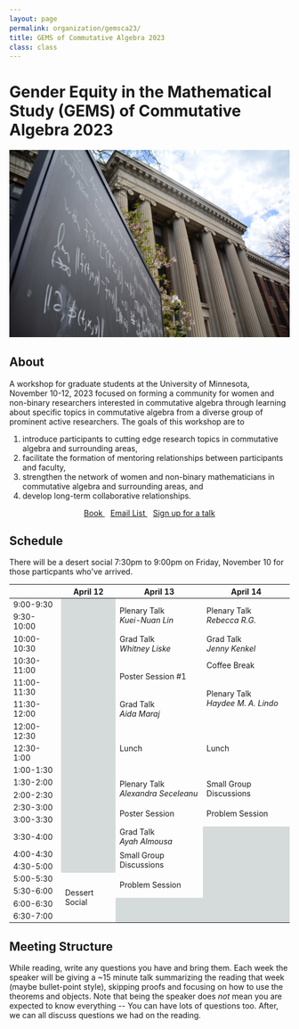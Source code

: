 ```yaml
---
layout: page
permalink: organization/gemsca23/
title: GEMS of Commutative Algebra 2023
class: class
---
```


# Gender Equity in the Mathematical Study (GEMS) of Commutative Algebra 2023
![GOS](/images/organization/umn.jpg "UMN Math Building https://cse.umn.edu/math/about")

## About
A workshop for graduate students at the University of Minnesota, November 10-12, 2023 focused on forming a community for women and non-binary researchers interested in commutative algebra through learning about specific topics in commutative algebra from a diverse group of prominent active researchers. The goals of this workshop are to
1. introduce participants to cutting edge research topics in commutative algebra and surrounding areas,
2. facilitate the formation of mentoring relationships between participants and faculty,
3. strengthen the network of women and non-binary mathematicians in commutative
algebra and surrounding areas, and
4. develop long-term collaborative relationships.

<div class="button-container" style="text-align: center">
    <a href="https://scholar.harvard.edu/files/joeharris/files/000-final-3264.pdf" class="button" style="margin:5px">
    <i class="fas fa-book" aria-hidden="true"></i>
    Book
    </a>
    <a href="https://groups.google.com/a/g-groups.wisc.edu/g/3264" class="button" style="margin:5px">
    <i class="fas fa-envelope" aria-hidden="true"></i>
    Email List
    </a>
    <a href="" class="button" style="margin:5px">
    <i class="fas fa-chalkboard-teacher" aria-hidden="true"></i>
    Sign up for a talk
    </a>
    
</div>

## Schedule 

There will be a desert social 7:30pm to 9:00pm on Friday, November 10 for those particpants who've arrived.

<table class="table table-bordered">
    <thead>
      <tr>
        <th></th>
        <th class="text-center">April 12</th>
        <th class="text-center">April 13</th>
        <th class="text-center">April 14</th>
      </tr>
    </thead>
    <tbody class="text-center">
<!-- 
    <tr>
        <td>8:00-8:30</td>
        <td rowspan="18" bgcolor="#D5DBDB"></td>
        <td rowspan="2">Breakfast</td>
        <td rowspan="2">Breakfast</td>
      </tr>
      <tr>
        <td>8:30-9:00</td>
      </tr>
 -->
      <tr>
        <td>9:00-9:30</td>
        <td rowspan="16" bgcolor="#D5DBDB"></td>
        <td rowspan="2">Plenary Talk <br> <i>Kuei-Nuan Lin</i></td>
        <td rowspan="2">Plenary Talk <br> <i>Rebecca R.G.</i></td>
      </tr>
      <tr >
        <td>9:30-10:00</td>
      </tr>
      <tr>
        <td>10:00-10:30</td>
        <td rowspan="1">Grad Talk <br> <i>Whitney Liske</i></td>
        <td rowspan="1">Grad Talk <br> <i>Jenny Kenkel</i></td>
      </tr>
      <tr>
        <td>10:30-11:00</td>
        <td rowspan="2">Poster Session #1</td>
        <td rowspan="1">Coffee Break</td>
      </tr>
      <tr>
        <td>11:00-11:30</td>
        <td rowspan="2">Plenary Talk <br> <i>Haydee M. A. Lindo</i></td>
      </tr>
      <tr>
        <td>11:30-12:00</td>
        <td rowspan="1">Grad Talk <br> <i>Aida Maraj</i></td>
      </tr>
      <tr>
        <td>12:00-12:30</td>
        <td rowspan="3">Lunch</td>
        <td rowspan="3">Lunch</td>
      </tr>
      <tr class="text-center">
        <td>12:30-1:00</td>
      </tr>
      <tr>
        <td>1:00-1:30</td>
      </tr>
      <tr>
        <td>1:30-2:00</td>
        <td rowspan="2">Plenary Talk <br> <i>Alexandra Seceleanu</i></td>
        <td rowspan="2">Small Group Discussions</td>
      </tr>
      <tr>
        <td>2:00-2:30</td>
      </tr>
      <tr class="text-center">
        <td>2:30-3:00</td>
        <td rowspan="2">Poster Session</td>
        <td rowspan="2">Problem Session</td>
      </tr>
      <tr>
        <td>3:00-3:30</td>
      </tr>
      <tr>
        <td>3:30-4:00</td>
        <td rowspan="1">Grad Talk <br> <i>Ayah Almousa</i></td>
        <td rowspan="7" bgcolor="#D5DBDB"></td>
      </tr>
      <tr>
        <td>4:00-4:30</td>
        <td rowspan="2">Small Group Discussions</i></td>
      </tr>
      <tr>
        <td>4:30-5:00</td>
      </tr>
      <tr class="text-center">
        <td>5:00-5:30</td>
        <td rowspan="4">Dessert Social</td>
        <td rowspan="2">Problem Session</td>
      </tr>
      <tr class="text-center">
        <td>5:30-6:00</td>
      </tr>
      <tr class="text-center">
        <td>6:00-6:30</td>
        <td rowspan="3" bgcolor="#D5DBDB"></td>
      </tr>
      <tr class="text-center">
        <td>6:30-7:00</td>
      </tr>
    </tbody>
  </table>

## Meeting Structure
While reading, write any questions you have and bring them. Each week the speaker will be giving a ~15 minute talk summarizing the reading that week (maybe bullet-point style), skipping proofs and focusing on how to use the theorems and objects. Note that being the speaker does *not* mean you are expected to know everything -- You can have lots of questions too. After, we can all discuss questions we had on the reading. 
